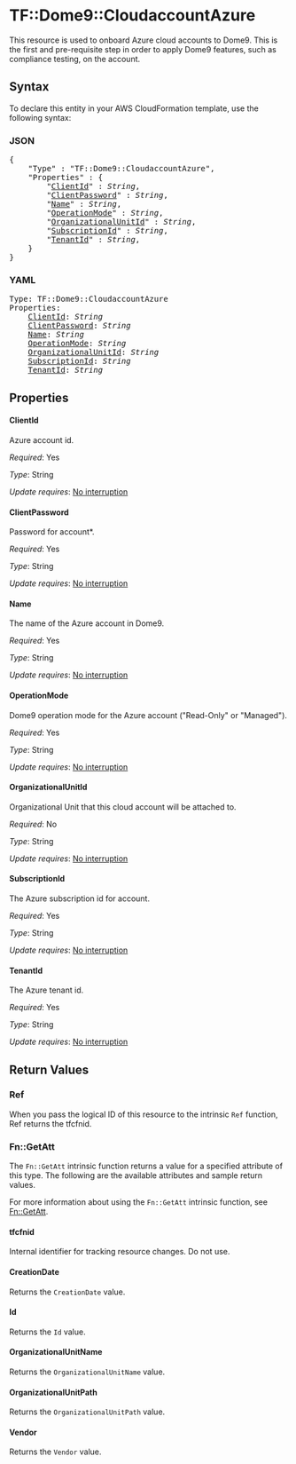 # TF::Dome9::CloudaccountAzure

This resource is used to onboard Azure cloud accounts to Dome9. This is the first and pre-requisite step in order to apply  Dome9 features, such as compliance testing, on the account.

## Syntax

To declare this entity in your AWS CloudFormation template, use the following syntax:

### JSON

<pre>
{
    "Type" : "TF::Dome9::CloudaccountAzure",
    "Properties" : {
        "<a href="#clientid" title="ClientId">ClientId</a>" : <i>String</i>,
        "<a href="#clientpassword" title="ClientPassword">ClientPassword</a>" : <i>String</i>,
        "<a href="#name" title="Name">Name</a>" : <i>String</i>,
        "<a href="#operationmode" title="OperationMode">OperationMode</a>" : <i>String</i>,
        "<a href="#organizationalunitid" title="OrganizationalUnitId">OrganizationalUnitId</a>" : <i>String</i>,
        "<a href="#subscriptionid" title="SubscriptionId">SubscriptionId</a>" : <i>String</i>,
        "<a href="#tenantid" title="TenantId">TenantId</a>" : <i>String</i>,
    }
}
</pre>

### YAML

<pre>
Type: TF::Dome9::CloudaccountAzure
Properties:
    <a href="#clientid" title="ClientId">ClientId</a>: <i>String</i>
    <a href="#clientpassword" title="ClientPassword">ClientPassword</a>: <i>String</i>
    <a href="#name" title="Name">Name</a>: <i>String</i>
    <a href="#operationmode" title="OperationMode">OperationMode</a>: <i>String</i>
    <a href="#organizationalunitid" title="OrganizationalUnitId">OrganizationalUnitId</a>: <i>String</i>
    <a href="#subscriptionid" title="SubscriptionId">SubscriptionId</a>: <i>String</i>
    <a href="#tenantid" title="TenantId">TenantId</a>: <i>String</i>
</pre>

## Properties

#### ClientId

Azure account id.

_Required_: Yes

_Type_: String

_Update requires_: [No interruption](https://docs.aws.amazon.com/AWSCloudFormation/latest/UserGuide/using-cfn-updating-stacks-update-behaviors.html#update-no-interrupt)

#### ClientPassword

Password for account*.

_Required_: Yes

_Type_: String

_Update requires_: [No interruption](https://docs.aws.amazon.com/AWSCloudFormation/latest/UserGuide/using-cfn-updating-stacks-update-behaviors.html#update-no-interrupt)

#### Name

The name of the Azure account in Dome9.

_Required_: Yes

_Type_: String

_Update requires_: [No interruption](https://docs.aws.amazon.com/AWSCloudFormation/latest/UserGuide/using-cfn-updating-stacks-update-behaviors.html#update-no-interrupt)

#### OperationMode

Dome9 operation mode for the Azure account ("Read-Only" or "Managed").

_Required_: Yes

_Type_: String

_Update requires_: [No interruption](https://docs.aws.amazon.com/AWSCloudFormation/latest/UserGuide/using-cfn-updating-stacks-update-behaviors.html#update-no-interrupt)

#### OrganizationalUnitId

Organizational Unit that this cloud account will be attached to.

_Required_: No

_Type_: String

_Update requires_: [No interruption](https://docs.aws.amazon.com/AWSCloudFormation/latest/UserGuide/using-cfn-updating-stacks-update-behaviors.html#update-no-interrupt)

#### SubscriptionId

The Azure subscription id for account.

_Required_: Yes

_Type_: String

_Update requires_: [No interruption](https://docs.aws.amazon.com/AWSCloudFormation/latest/UserGuide/using-cfn-updating-stacks-update-behaviors.html#update-no-interrupt)

#### TenantId

The Azure tenant id.

_Required_: Yes

_Type_: String

_Update requires_: [No interruption](https://docs.aws.amazon.com/AWSCloudFormation/latest/UserGuide/using-cfn-updating-stacks-update-behaviors.html#update-no-interrupt)

## Return Values

### Ref

When you pass the logical ID of this resource to the intrinsic `Ref` function, Ref returns the tfcfnid.

### Fn::GetAtt

The `Fn::GetAtt` intrinsic function returns a value for a specified attribute of this type. The following are the available attributes and sample return values.

For more information about using the `Fn::GetAtt` intrinsic function, see [Fn::GetAtt](https://docs.aws.amazon.com/AWSCloudFormation/latest/UserGuide/intrinsic-function-reference-getatt.html).

#### tfcfnid

Internal identifier for tracking resource changes. Do not use.

#### CreationDate

Returns the <code>CreationDate</code> value.

#### Id

Returns the <code>Id</code> value.

#### OrganizationalUnitName

Returns the <code>OrganizationalUnitName</code> value.

#### OrganizationalUnitPath

Returns the <code>OrganizationalUnitPath</code> value.

#### Vendor

Returns the <code>Vendor</code> value.

